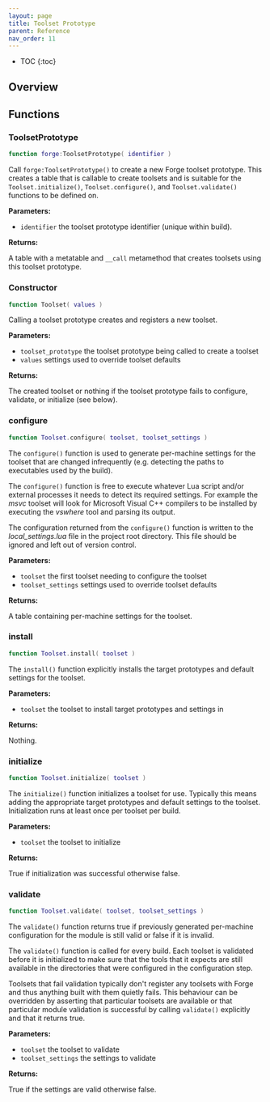 ```yaml
---
layout: page
title: Toolset Prototype
parent: Reference
nav_order: 11
---
```


- TOC
{:toc}

## Overview

## Functions

### ToolsetPrototype

~~~lua
function forge:ToolsetPrototype( identifier )
~~~

Call `forge:ToolsetPrototype()` to create a new Forge toolset prototype.  This creates a table that is callable to create toolsets and is suitable for the `Toolset.initialize()`, `Toolset.configure()`, and `Toolset.validate()` functions to be defined on.

**Parameters:**

- `identifier` the toolset prototype identifier (unique within build).

**Returns:**

A table with a metatable and `__call` metamethod that creates toolsets using this toolset prototype.

### Constructor

~~~lua
function Toolset( values )
~~~

Calling a toolset prototype creates and registers a new toolset.

**Parameters:**

- `toolset_prototype` the toolset prototype being called to create a toolset
- `values` settings used to override toolset defaults

**Returns:**

The created toolset or nothing if the toolset prototype fails to configure, validate, or initialize (see below).

### configure

~~~lua
function Toolset.configure( toolset, toolset_settings )
~~~

The `configure()` function is used to generate per-machine settings for the toolset that are changed infrequently (e.g. detecting the paths to executables used by the build).

The `configure()` function is free to execute whatever Lua script and/or external processes it needs to detect its required settings.  For example the *msvc* toolset will look for Microsoft Visual C++ compilers to be installed by executing the *vswhere* tool and parsing its output.

The configuration returned from the `configure()` function is written to the *local_settings.lua* file in the project root directory.  This file should be ignored and left out of version control.

**Parameters:**

- `toolset` the first toolset needing to configure the toolset
- `toolset_settings` settings used to override toolset defaults

**Returns:**

A table containing per-machine settings for the toolset.

### install

~~~lua
function Toolset.install( toolset )
~~~

The `install()` function explicitly installs the target prototypes and default settings for the toolset.

**Parameters:**

- `toolset` the toolset to install target prototypes and settings in

**Returns:**

Nothing.

### initialize

~~~lua
function Toolset.initialize( toolset )
~~~

The `initialize()` function initializes a toolset for use.  Typically this means adding the appropriate target prototypes and default settings to the toolset.  Initialization runs at least once per toolset per build.

**Parameters:**

- `toolset` the toolset to initialize

**Returns:**

True if initialization was successful otherwise false.

### validate

~~~lua
function Toolset.validate( toolset, toolset_settings )
~~~

The `validate()` function returns true if previously generated per-machine configuration for the module is still valid or false if it is invalid.

The `validate()` function is called for every build.  Each toolset is validated before it is initialized to make sure that the tools that it expects are still available in the directories that were configured in the configuration step.

Toolsets that fail validation typically don't register any toolsets with Forge and thus anything built with them quietly fails.  This behaviour can be overridden by asserting that particular toolsets are available or that particular module validation is successful by calling `validate()` explicitly and that it returns true.

**Parameters:**

- `toolset` the toolset to validate
- `toolset_settings` the settings to validate

**Returns:**

True if the settings are valid otherwise false.
